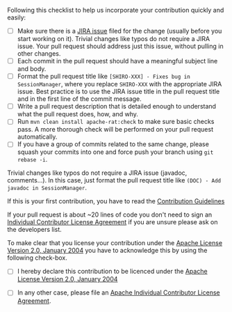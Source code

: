 Following this checklist to help us incorporate your contribution quickly and easily:

 - [ ] Make sure there is a [JIRA issue](https://issues.apache.org/jira/browse/SHIRO) filed 
       for the change (usually before you start working on it).  Trivial changes like typos do not 
       require a JIRA issue.  Your pull request should address just this issue, without pulling in other changes.
 - [ ] Each commit in the pull request should have a meaningful subject line and body.
 - [ ] Format the pull request title like `[SHIRO-XXX] - Fixes bug in SessionManager`,
       where you replace `SHIRO-XXX` with the appropriate JIRA issue. Best practice
       is to use the JIRA issue title in the pull request title and in the first line of the commit message.
 - [ ] Write a pull request description that is detailed enough to understand what the pull request does, how, and why.
 - [ ] Run `mvn clean install apache-rat:check` to make sure basic checks pass. A more thorough check will be performed on your pull request automatically.
 - [ ] If you have a group of commits related to the same change, please squash your commits into one and force push your branch using `git rebase -i`. 
 
Trivial changes like typos do not require a JIRA issue (javadoc, comments...). 
In this case, just format the pull request title like `(DOC) - Add javadoc in SessionManager`.
 
If this is your first contribution, you have to read the [Contribution Guidelines](https://github.com/apache/shiro/blob/master/CONTRIBUTING.md)

If your pull request is about ~20 lines of code you don't need to sign an [Individual Contributor License Agreement](https://www.apache.org/licenses/icla.pdf) 
if you are unsure please ask on the developers list.

To make clear that you license your contribution under the [Apache License Version 2.0, January 2004](http://www.apache.org/licenses/LICENSE-2.0)
you have to acknowledge this by using the following check-box.

 - [ ] I hereby declare this contribution to be licenced under the [Apache License Version 2.0, January 2004](http://www.apache.org/licenses/LICENSE-2.0)
 - [ ] In any other case, please file an [Apache Individual Contributor License Agreement](https://www.apache.org/licenses/icla.pdf).


